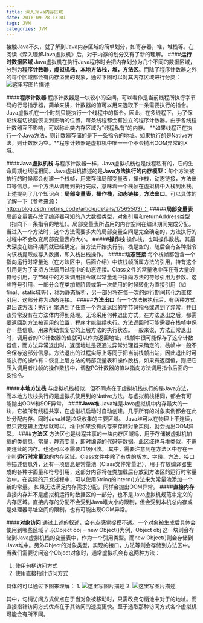 ```yaml
---
title: 深入Java内存区域
date: 2016-09-28 13:01
tags: JVM
categories: JVM
---
```


接触Java不久，就了解到Java内存区域的简单划分，如寄存器，堆，堆栈等。在阅读《深入理解Java虚拟机》后，对于内存的划分又有了新的理解。
####**运行时数据区域**
Java虚拟机在执行Java程序时会把内存划分为几个不同的数据区域，分别为**程序计数器，虚拟机栈，本地方法栈，堆，方法区**。而除了程序计数器之外的每个区域都会有内存溢出的现象，通过下图可以对其内存区域进行分类：
![这里写图片描述](http://img.blog.csdn.net/20160928130042176)
<!--more-->
####**程序计数器**
程序计数器是一块较小的空间，可以看作是当前线程所执行字节码的行号指示器，简单来讲，计数器的值可以用来选取下一条需要执行的指令。Java虚拟机在一个时刻只能执行一个线程中的指令。因此，在多线程下，为了保证线程切换能恢复到正确的位置，每条线程都会有独立的程序计数器。由于各线程计数器互不影响，可以称此类内存区域为“线程私有”的内存。
**如果线程正在执行一个Java方法，则计数器存储的是下一条指令的地址。如果执行的是Native方法，则计数器为空。**程序计数器是虚拟机中唯一一个不会抛出OOM异常的区域。

####**Java虚拟机栈**
与程序计数器一样，Java虚拟机栈也是线程私有的，它的生命周期也线程相同。Java虚拟机描述的是**Java方法执行的内存模型**：每个方法被执行的时候都会创建一个栈帧，用来存储局部变量表，操作栈，动态链接，方法出口等信息。一个方法从调用到执行完成，意味着一个栈帧在虚拟机中入栈到出栈。
上述提到了几个知识点：**局部变量表，操作栈，动态链接，方法出口**。可以具体的了解一下（参考来源：http://blog.csdn.net/ns_code/article/details/17565503）：
#####**局部变量表**
局部变量表存放了编译器可知的八大数据类型，对象引用和returnAddress类型（指向下一条指令的地址）。局部变量表所占用的内存空间在编译期间完成分配。当进入一个方法时，这个方法需要多大的局部变量空间是完全确定的，方法执行的过程中不会改变局部变量表的大小。
#####**操作栈**
操作栈，也叫操作数栈。其最大深度在编译期间就已经确定。当方法开始执行前，栈是空的，随后会有各种指令向该栈提取或存入数据，即入栈出栈操作。
#####**动态链接**
每个栈帧都包含一个指向运行时常量池（在方法区中，后面介绍）中该栈帧所属方法的引用，持有这个引用是为了支持方法调用过程中的动态连接。Class文件的常量池中存在有大量的符号引用，字节码中的方法调用指令就以常量池中指向方法的符号引用为参数。这些符号引用，一部分会在类加载阶段或第一次使用的时候转化为直接引用（如final、static域等），称为静态解析，另一部分将在每一次的运行期间转化为直接引用，这部分称为动态连接。
#####**方法出口**
当一个方法被执行后，有两种方式退出该方法：执行引擎遇到了任意一个方法返回的字节码指令或遇到了异常，并且该异常没有在方法体内得到处理。无论采用何种退出方式，在方法退出之后，都需要返回到方法被调用的位置，程序才能继续执行。方法返回时可能需要在栈帧中保存一些信息，用来帮助恢复它的上层方法的执行状态。一般来说，方法正常退出时，调用者的PC计数器的值就可以作为返回地址，栈帧中很可能保存了这个计数器值，而方法异常退出时，返回地址是要通过异常处理器来确定的，栈帧中一般不会保存这部分信息。方法退出的过程实际上等同于把当前栈帧出站，因此退出时可能执行的操作有：恢复上层方法的局部变量表和操作数栈，如果有返回值，则把它压入调用者栈帧的操作数栈中，调整PC计数器的值以指向方法调用指令后面的一条指令。

####**本地方法栈**
与虚拟机栈相似，但不同点在于虚拟机栈执行的是Java方法，而本地方法栈执行的是虚拟机使用到的Native方法。与虚拟机栈相同，都会有可能抛出OOM和SOF异常。
####**Java堆**
Java堆是Java虚拟机中内存最大的一块，它被所有线程共享，在虚拟机启动时自动创建。几乎所有的对象实例都会在此处分配内存。同时Java堆是垃圾收集的主要区域。
Java堆可以在物理上不连续，但只要逻辑上连续就可以。堆中如果没有内存来存储对象实例，就会抛出OOM异常。
####**方法区**
方法区也是线程共享的一块内存区域吗，用于存储被虚拟机加载的类信息，常量，静态变量，即时编译的代码等数据。此区域也与堆类似，不需要连续的内存。也还可以不需要垃圾回收。
其中，需要注意到在方法区中存在一个叫**运行时常量池**的内存区域。Class文件中除了有类的版本、字段、方法、接口等描述信息外，还有一项信息是常量池（Class文件常量池），用于存放编译器生成的各种字面量和符号引用，这部分内容将在类加载后存放到方法区的运行时常量池中。在实际的开发过程中，可以使用String的intern()方法来为常量池添加一个新的常量。
如果无法满足内存需求分配，同样会抛出OOM异常。
####**直接内存**
直接内存并不是虚拟机运行时数据区的一部分，也不是Java虚拟机规范中定义的内存区域。直接内存的分配不会受到Java堆大小的限制，但会受到本机总内存或是处理器寻址空间的限制。也有可能出现OOM异常。

####**对象访问**
通过上述的叙述，会有点感觉捉摸不透。一个对象被生成后具体会使用到哪些区域？
以Object obj = new Object()为例，Object obj 这一块则会存储到Java虚拟机栈的变量表中，作为一个引用类型。而new Object()则会存储到Java堆中。另外Object的对象类型，实现的接口，方法等则会存储到方法区中。当我们需要访问这个Object对象时，通常虚拟机会有这两种方法：

 1. 使用句柄访问方式
 2. 使用直接指针访问方式

具体的可以通过下图来理解：
1.
![这里写图片描述](http://img.blog.csdn.net/20131226172011765)
2.
![这里写图片描述](http://img.blog.csdn.net/20131226172113234)

其中，句柄访问方式优点在于当对象被移动时，只需改变句柄池中对于的地址。而直接指针访问方式优点在于其访问的速度更快。至于选取那种访问方式各个虚拟机可能会有所不同。